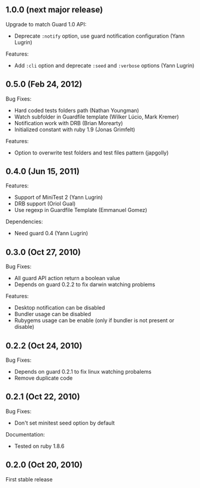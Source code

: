 ## 1.0.0 (next major release)

Upgrade to match Guard 1.0 API:

 * Deprecate `:notify` option, use guard notification configuration (Yann
   Lugrin)

Features:

 * Add `:cli` option and deprecate `:seed` and `:verbose` options (Yann
   Lugrin)

## 0.5.0 (Feb 24, 2012)

Bug Fixes:

 * Hard coded tests folders path (Nathan Youngman)
 * Watch subfolder in Guardfile template (Wilker Lúcio, Mark Kremer)
 * Notification work with DRB (Brian Morearty)
 * Initialized constant with ruby 1.9 (Jonas Grimfelt)

Features:

 * Option to overwrite test folders and test files pattern (japgolly)

## 0.4.0 (Jun 15, 2011)

Features:

 * Support of MiniTest 2 (Yann Lugrin)
 * DRB support (Oriol Gual)
 * Use regexp in Guardfile Template (Emmanuel Gomez)

Dependencies:

 * Need guard 0.4 (Yann Lugrin)

## 0.3.0 (Oct 27, 2010)

Bug Fixes:

 * All guard API action return a boolean value
 * Depends on guard 0.2.2 to fix darwin watching problems

Features:

 * Desktop notification can be disabled
 * Bundler usage can be disabled
 * Rubygems usage can be enable (only if bundler is not present or disable)

## 0.2.2 (Oct 24, 2010)

Bug Fixes:

 * Depends on guard 0.2.1 to fix linux watching probalems
 * Remove duplicate code

## 0.2.1 (Oct 22, 2010)

Bug Fixes:

 * Don't set minitest seed option by default

Documentation:

 * Tested on ruby 1.8.6

## 0.2.0 (Oct 20, 2010)

First stable release

